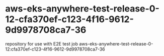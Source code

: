 # aws-eks-anywhere-test-release-0-12-cfa370ef-c123-4f16-9612-9d9978708ca7-36
repository for use with E2E test job aws-eks-anywhere-test-release-0-12:cfa370ef-c123-4f16-9612-9d9978708ca7-36
